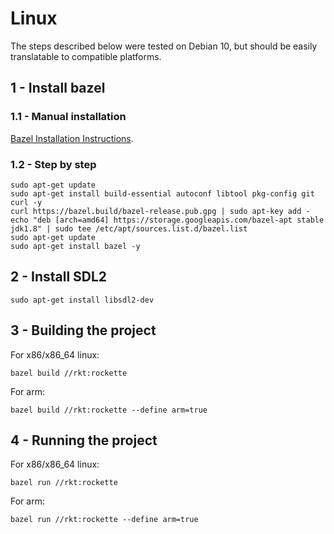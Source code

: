# Linux

The steps described below were tested on Debian 10, but should be easily translatable to compatible platforms.

## 1 - Install bazel

### 1.1 - Manual installation

[Bazel Installation Instructions](https://docs.bazel.build/versions/master/install.html).


### 1.2 - Step by step

```
sudo apt-get update
sudo apt-get install build-essential autoconf libtool pkg-config git curl -y
curl https://bazel.build/bazel-release.pub.gpg | sudo apt-key add -
echo "deb [arch=amd64] https://storage.googleapis.com/bazel-apt stable jdk1.8" | sudo tee /etc/apt/sources.list.d/bazel.list
sudo apt-get update
sudo apt-get install bazel -y
```

## 2 - Install SDL2

```
sudo apt-get install libsdl2-dev
```

## 3 - Building the project

For x86/x86_64 linux:
```
bazel build //rkt:rockette
```

For arm:
```
bazel build //rkt:rockette --define arm=true
```

## 4 - Running the project

For x86/x86_64 linux:
```
bazel run //rkt:rockette
```

For arm:
```
bazel run //rkt:rockette --define arm=true
```
